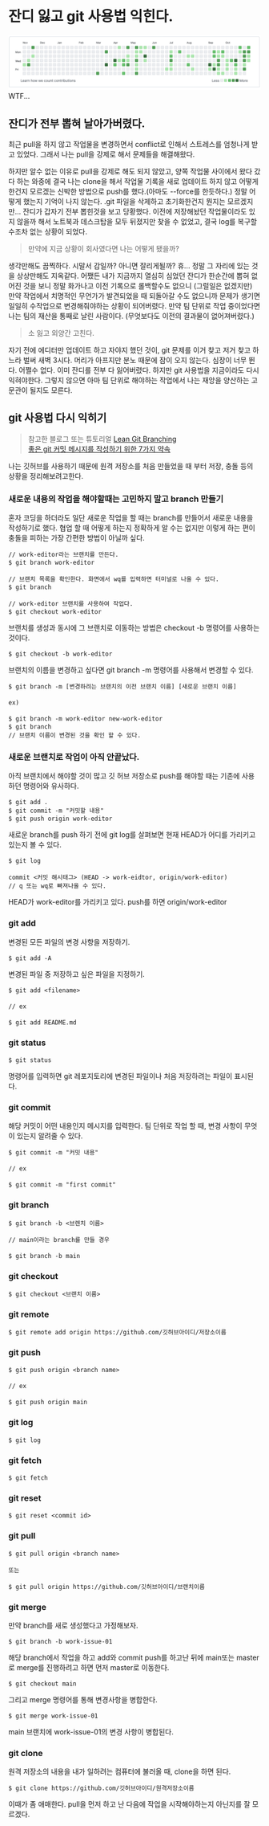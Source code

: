 # 잔디 잃고 git 사용법 익힌다.

![WTF](img/2021-11-10_AM_2.42.12.png)
WTF...

## 잔디가 전부 뽑혀 날아가버렸다.

최근 pull을 하지 않고 작업물을 변경하면서 conflict로 인해서 스트레스를 엄청나게 받고 있었다. 그래서 나는 pull을 강제로 해서 문제들을 해결해왔다.

하지만 알수 없는 이유로 pull을 강제로 해도 되지 않았고, 양쪽 작업물 사이에서 왔다 갔다 하는 와중에 결국 나는 clone을 해서 작업물 기록을 새로 업데이트 하지 않고 어떻게 한건지 모르겠는 신박한 방법으로 push를 했다.(아마도 --force를 한듯하다.) 정말 어떻게 했는지 기억이 나지 않는다. .git 파일을 삭제하고 초기화한건지 뭔지는 모르겠지만... 잔디가 갑자기 전부 뽑힌것을 보고 당황했다. 이전에 저장해놨던 작업물이라도 있지 않을까 해서 노트북과 데스크탑을 모두 뒤졌지만 찾을 수 없었고, 결국 log를 복구할수조차 없는 상황이 되었다.

> 만약에 지금 상황이 회사였다면 나는 어떻게 됐을까?

생각만해도 끔찍하다. 시말서 감일까? 아니면 잘리게될까? 휴... 정말 그 자리에 있는 것을 상상만해도 지옥같다. 어쨌든 내가 지금까지 열심히 심었던 잔디가 한순간에 뽑혀 없어진 것을 보니 정말 화가나고 이전 기록으로 롤백할수도 없으니 (그럴일은 없겠지만) 만약 작업에서 치명적인 무언가가 발견되었을 때 되돌아갈 수도 없으니까 문제가 생기면 일일히 수작업으로 변경해줘야하는 상황이 되어버렸다. 만약 팀 단위로 작업 중이었다면 나는 팀의 재산을 통째로 날린 사람이다. (무엇보다도 이전의 결과물이 없어져버렸다.)

> 소 잃고 외양간 고친다.

자기 전에 에디터만 업데이트 하고 자야지 했던 것이, git 문제를 이거 찾고 저거 찾고 하느라 벌써 새벽 3시다. 머리가 아프지만 분노 때문에 잠이 오지 않는다. 심장이 너무 뛴다. 어쩔수 없다. 이미 잔디를 전부 다 잃어버렸다. 하지만 git 사용법을 지금이라도 다시 익혀야한다. 그렇지 않으면 아마 팀 단위로 해야하는 작업에서 나는 재앙을 양산하는 고문관이 될지도 모른다.

## git 사용법 다시 익히기

> 참고한 블로그 또는 튜토리얼
> [Lean Git Branching](https://learngitbranching.js.org/?locale=ko)  
> [좋은 git 커밋 메시지를 작성하기 위한 7가지 약속](https://meetup.toast.com/posts/106)

나는 깃허브를 사용하기 때문에 원격 저장소를 처음 만들었을 때 부터 저장, 충돌 등의 상황을 정리해보려고한다.

### 새로운 내용의 작업을 해야할때는 고민하지 말고 branch 만들기

혼자 코딩을 하더라도 일단 새로운 작업을 할 때는 branch를 만들어서 새로운 내용을 작성하기로 했다. 협업 할 때 어떻게 하는지 정확하게 알 수는 없지만 이렇게 하는 편이 충돌을 피하는 가장 간편한 방법이 아닐까 싶다.

```
// work-editor라는 브랜치를 만든다.
$ git branch work-editor

// 브랜치 목록을 확인한다. 화면에서 wq를 입력하면 터미널로 나올 수 있다.
$ git branch

// work-editor 브랜치를 사용하여 작업다.
$ git checkout work-editor
```

브랜치를 생성과 동시에 그 브랜치로 이동하는 방법은 checkout -b 명령어를 사용하는 것이다.

```
$ git checkout -b work-editor
```

브랜치의 이름을 변경하고 싶다면 git branch -m 명령어를 사용해서 변경할 수 있다.

```
$ git branch -m [변경하려는 브랜치의 이전 브랜치 이름] [새로운 브랜치 이름]

ex)

$ git branch -m work-editor new-work-editor
$ git branch
// 브랜치 이름이 변경된 것을 확인 할 수 있다.
```

### 새로운 브랜치로 작업이 아직 안끝났다.

아직 브랜치에서 해야할 것이 많고 깃 허브 저장소로 push를 해야할 때는 기존에 사용하던 명령어와 유사하다.

```
$ git add .
$ git commit -m "커밋할 내용"
$ git push origin work-editor
```

새로운 branch를 push 하기 전에 git log를 살펴보면 현재 HEAD가 어디를 가리키고 있는지 볼 수 있다.

```
$ git log

commit <커밋 해시태그> (HEAD -> work-eidtor, origin/work-editor)
// q 또는 wq로 빠져나올 수 있다.
```

HEAD가 work-editor를 가리키고 있다. push를 하면 origin/work-editor

### git add

변경된 모든 파일의 변경 사항을 저장하기.

```
$ git add -A
```

변경된 파일 중 저장하고 싶은 파일을 지정하기.

```
$ git add <filename>

// ex

$ git add README.md
```

### git status

```
$ git status
```

명령어를 입력하면 git 레포지토리에 변경된 파일이나 처음 저장하려는 파일이 표시된다.

### git commit

해당 커밋이 어떤 내용인지 메시지를 입력한다. 팀 단위로 작업 할 때, 변경 사항이 무엇이 있는지 알려줄 수 있다.

```
$ git commit -m "커밋 내용"

// ex

$ git commit -m "first commit"
```

### git branch

```
$ git branch -b <브렌치 이름>

// main이라는 branch를 만들 경우

$ git branch -b main
```

### git checkout

```
$ git checkout <브랜치 이름>
```

### git remote

```
$ git remote add origin https://github.com/깃허브아이디/저장소이름

```

### git push

```
$ git push origin <branch name>

// ex

$ git push origin main
```

### git log

```
$ git log
```

### git fetch

```
$ git fetch
```

### git reset

```
$ git reset <commit id>
```

### git pull

```
$ git pull origin <branch name>

또는

$ git pull origin https://github.com/깃허브아이디/브랜치이름
```

### git merge

만약 branch를 새로 생성했다고 가정해보자.

```
$ git branch -b work-issue-01
```

해당 branch에서 작업을 하고 add와 commit push를 하고난 뒤에 main또는 master로 merge를 진행하려고 하면 먼저 master로 이동한다.

```
$ git checkout main
```

그리고 merge 명령어를 통해 변경사항을 병합한다.

```
$ git merge work-issue-01
```

main 브랜치에 work-issue-01의 변경 사항이 병합된다.

### git clone

원격 저장소의 내용을 내가 일하려는 컴퓨터에 불러올 때, clone을 하면 된다.

```
$ git clone https://github.com/깃허브아이디/원격저장소이름
```

이때가 좀 애매한다. pull을 먼저 하고 난 다음에 작업을 시작해야하는지 아닌지를 잘 모르겠다.

